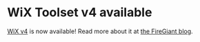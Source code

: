 # WiX Toolset v4 available

[WiX v4][rel] is now available! Read more about it at [the FireGiant blog][fg].

[rel]: /docs/releasenotes#v4
[fg]: https://www.firegiant.com/blog/2023/4/5/wix-v4-and-heatwave-v1-released/
